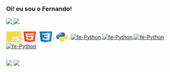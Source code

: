 ### Oi! eu sou o Fernando!

<div align="left">
  <a href="https://github.com/DevFernandoNunes">
  <img height="180em" src="https://github-readme-stats.vercel.app/api?username=DevFernandoNunes&show_icons=true&theme=dracula&include_all_commits=true&count_private=true"/>
  <img height="180em" src="https://github-readme-stats.vercel.app/api/top-langs/?username=DevFernandoNunes&layout=compact&langs_count=7&theme=dracula"/>
</div>
<div style="display: inline_block"><br>
  
  <img align="center" alt="fe-Js" height="30" width="40" src="https://raw.githubusercontent.com/devicons/devicon/master/icons/javascript/javascript-plain.svg">
  <img align="center" alt="fe-HTML" height="30" width="40" src="https://raw.githubusercontent.com/devicons/devicon/master/icons/html5/html5-original.svg">
  <img align="center" alt="fe-CSS" height="30" width="40" src="https://raw.githubusercontent.com/devicons/devicon/master/icons/css3/css3-original.svg">
  <img align="center" alt="fe-Python" height="30" width="40" src="https://raw.githubusercontent.com/devicons/devicon/master/icons/python/python-original.svg">
  <img align="center" alt="fe-Python" height="30" width="40" src="https://img.icons8.com/color/48/000000/postgreesql.png">
  <img align="center" alt="fe-Python" height="30" width="40" src="https://img.icons8.com/color/344/sass.png">
    <img align="center" alt="fe-Python" height="30" width="40" src="https://upload.wikimedia.org/wikipedia/commons/thumb/a/a7/React-icon.svg/2300px-React-icon.svg.png">
  <img align="center" alt="fe-Python" height="30" width="40" src="https://cdn.icon-icons.com/icons2/2415/PNG/512/mongodb_original_wordmark_logo_icon_146425.png">
</div>
  
  ##
 
<div> 
  <a href = "mailto:fernando.fnn97@gmail.com"><img src="https://img.shields.io/badge/-Gmail-%23333?style=for-the-badge&logo=gmail&logoColor=white" target="_blank"></a>
  <a href="https://www.linkedin.com/in/fernando-nunes-014b75171/" target="_blank"><img src="https://img.shields.io/badge/-LinkedIn-%230077B5?style=for-the-badge&logo=linkedin&logoColor=white" target="_blank"></a> 
 
</div>


